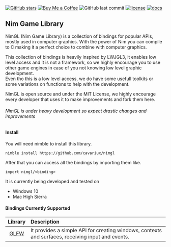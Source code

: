 

[![GitHub stars](https://img.shields.io/github/stars/badges/shields.svg?style=flat-square&logo=github&label=Stars)](https://github.com/cavariux/nimgl)
[![Buy Me a Coffee](https://img.shields.io/badge/buy%20me-coffee-orange.svg?longCache=true&style=flat-square)](https://cav.bz/coffee)
![GitHub last commit](https://img.shields.io/github/last-commit/cavariux/nimgl.svg?style=flat-square)
[![license](https://img.shields.io/github/license/mashape/apistatus.svg?style=flat-square)](LICENSE)
[![docs](https://img.shields.io/badge/docs-passing-ff69b4.svg)](https://nimgl.org)

## Nim Game Library

NimGL (Nim Game Library) is a collection of bindings for popular APIs, mostly used in computer graphics. With the power of Nim you can compile to C making it a perfect choice to combine with computer graphics.

This collection of bindings is heavily inspired by LWJGL3, it enables low level access and it is not a framework, so we highly encourage you to use other game engines in case of you not knowing low level graphic development.  
Even tho this is a low level access, we do have some usefull toolkits or some variations on functions to help with the development.

NimGL is open source and under the MIT License, we highly encourage every developer that uses it to make improvements and fork them here.

###### NimGL is under heavy development so expect drastic changes and improvements

#### Install
You will need nimble to install this library.  
```
nimble install https://github.com/cavariux/nimgl
```

After that you can access all the bindings by importing them like.  
```
import nimgl/<binding>
```

It is currently being developed and tested on

* Windows 10
* Mac High Sierra

#### Bindings Currently Supported

| Library | Description |
|:-------:|:------------|
| [GLFW](src/nimgl/glfw.nim) | It provides a simple API for creating windows, contexts and surfaces, receiving input and events. |

